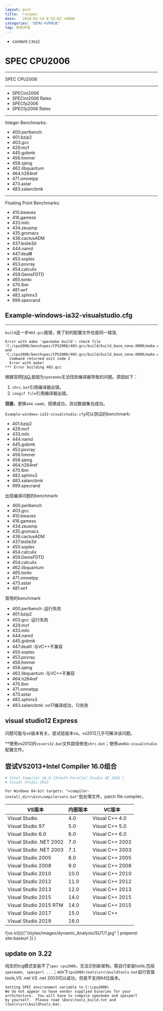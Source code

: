 ```yaml
---
layout: post
title:  runspec
date:   2019-03-19 8:55:01 +0800
categories: "QEMU-KVM系统"
tag: 系统评估
---
```

* content
{:toc}


# SPEC CPU2006
---
SPEC CPU2006:

---
* SPECint2006
* SPECint2006 Rates
* SPECfp2006
* SPECfp2006 Rates

---
Integer Benchmarks:
* 400.perlbench
* 401.bzip2
* 403.gcc
* 429.mcf
* 445.gobmk
* 456.hmmer
* 458.sjeng
* 462.libquantum
* 464.h264ref
* 471.omnetpp
* 473.astar
* 483.xalancbmk

---
Floating Point Benchmarks:
* 410.bwaves
* 416.gamess
* 433.milc
* 434.zeusmp
* 435.gromacs
* 436.cactusADM 
* 437.leslie3d
* 444.namd
* 447.deal**II**
* 450.soplex
* 453.povray
* 454.calculix
* 459.GemsFDTD 
* 465.tonto
* 470.lbm
* 481.wrf
* 482.sphinx3 
* 999.specrand

## Example-windows-ia32-visualstudio.cfg
---
`build`这一步`403.gcc`报错，换了别的配置文件也是同一错误,

```shell
Error with make 'specmake build': check file
'C:/cpu2006/benchspec/CPU2006/403.gcc/build/build_base_none.0000/make.err' and 'C:/cpu2006/benchspec/CPU2006/403.gcc/build/build_base_none.0000/make.out'
  Command returned exit code 2
  Error with make!
*** Error building 403.gcc
```
根据官网[FAQ](https://www.spec.org/cpu2006/Docs/faq.html#Build.01),是因为`specmake`无法找到编译器导致的问题。原因如下：
1. `shrc.bat`引用编译器出错。
2. `congif file`引用编译器出错。


**但是**，更换`444.namd`，搭建成功，测试数据集也成功。

`Example-windows-ia32-visualstudio.cfg`可以测试的benchmark:
* 401.bzip2
* 429.mcf
* 433.milc
* 444.namd
* 445.gobmk
* 453.povray
* 456.hmmer
* 458.sjeng
* 464.h264ref
* 470.lbm
* 482.sphinx3
* 483.xalancbmk
* 999.specrand

出现编译问题的benchmark:

* 400.perlbench
* 403.gcc
* 410.bwaves
* 416.gamess
* 434.zeusmp
* 435.gromacs
* 436.cactusADM
* 437.leslie3d
* 450.soplex
* 454.calculix
* 459.GemsFDTD 
* 454.calculix
* 462.libquantum
* 465.tonto
* 471.omnetpp
* 473.astar
* 481.wrf

常用的benchmark
* 400.perlbench :运行失败
* 401.bzip2 
* 403.gcc :运行失败
* 429.mcf 
* 433.milc 
* 444.namd 
* 445.gobmk 
* 447.dealII :与VC++不兼容
* 450.soplex 
* 453.povray 
* 456.hmmer 
* 458.sjeng 
* 462.libquantum :与VC++不兼容
* 464.h264ref 
* 470.lbm 
* 471.omnetpp 
* 473.astar 
* 482.sphinx3 
* 483.xalancbmk :vs17编译成功，12失败

## visual studio12 Express
问题可能与vs版本有关，尝试低版本vs。vs2012几乎可解决该问题。

**使用vs2012的`vsvars32.bat`文件路径修改`shrc.bat`；使用`amd64-visualstudio`配置文件。

## 尝试VS2013+Intel Compiler 16.0组合
```cfg
# Intel Compiler 16.0 (Intel® Parallel Studio XE 2016 )
# Visual Studio 2013
```
`For Windows 64-bit targets: "<compiler-install_dir>\bin\compilervars.bat"`批处理文件，patch file compiler。

| VS版本                  | 内部版本 | VC版本          |
| ----------------------- | -------- | --------------- |
| Visual Studio           | 4.0      | Visual C++ 4.0  |
| Visual Studio 97        | 5.0      | Visual C++ 5.0  |
| Visual Studio 6.0       | 6.0      | Visual C++ 6.0  |
| Visual Studio .NET 2002 | 7.0      | Visual C++ 2002 |
| Visual Studio .NET 2003 | 7.1      | Visual C++ 2003 |
| Visual Studio 2005      | 8.0      | Visual C++ 2005 |
| Visual Studio 2008      | 9.0      | Visual C++ 2008 |
| Visual Studio 2010      | 10.0     | Visual C++ 2010 |
| Visual Studio 2012      | 11.0     | Visual C++ 2012 |
| Visual Studio 2013      | 12.0     | Visual C++ 2013 |
| Visual Studio 2015      | 14.0     | Visual C++ 2015 |
| Visual Studio 2015 RTM  | 14.0     | Visual C++ 2015 |
| Visual Studio 2017      | 15.0     | Visual C++      |
| Visual Studio 2019      | 16.0     |                 |

![vs icl]({{"/styles/images/dynamic_Analysis/SUT/1.jpg" | prepend: site.baseurl }} )


## update on 3.22
纯生的tcg模式安装不了`spec cpu2006`，无法识别新架构，需自行安装tools,包括`specmake, specperl ...`；win下`cpu2006\tools\src\buildtools.bat`自行安装tools,VS .net VS .net 2003可以成功，但是不支持64位版本。

```shell
Setting SPEC environment variable to C:\cpu2006\
We do not appear to have vendor supplied binaries for your
architecture.  You will have to compile specmake and specperl
by yourself.  Please read \Docs\tools_build.txt and
\tools\src\buildtools.bat.
```
​                            